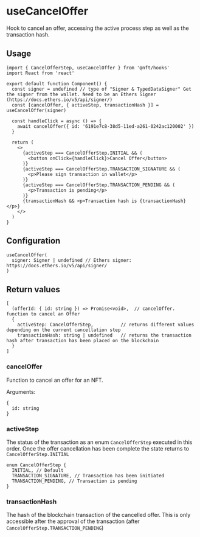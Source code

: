 # useCancelOffer

Hook to cancel an offer, accessing the active process step as well as the transaction hash.

## Usage

```tsx
import { CancelOfferStep, useCancelOffer } from '@nft/hooks'
import React from 'react'

export default function Component() {
  const signer = undefined // type of "Signer & TypedDataSigner" Get the signer from the wallet. Need to be an Ethers Signer (https://docs.ethers.io/v5/api/signer/)
  const [cancelOffer, { activeStep, transactionHash }] = useCancelOffer(signer)

  const handleClick = async () => {
    await cancelOffer({ id: '6191e7c8-38d5-11ed-a261-0242ac120002' })
  }

  return (
    <>
      {activeStep === CancelOfferStep.INITIAL && (
        <button onClick={handleClick}>Cancel Offer</button>
      )}
      {activeStep === CancelOfferStep.TRANSACTION_SIGNATURE && (
        <p>Please sign transaction in wallet</p>
      )}
      {activeStep === CancelOfferStep.TRANSACTION_PENDING && (
        <p>Transaction is pending</p>
      )}
      {transactionHash && <p>Transaction hash is {transactionHash}</p>}
    </>
  )
}
```

## Configuration

```tsx
useCancelOffer(
  signer: Signer | undefined // Ethers signer: https://docs.ethers.io/v5/api/signer/
)
```

## Return values

```tsx
[
  (offerId: { id: string }) => Promise<void>,  // cancelOffer. function to cancel an Offer
  {
    activeStep: CancelOfferStep,          // returns different values depending on the current cancellation step
    transactionHash: string | undefined   // returns the transaction hash after transaction has been placed on the blockchain
  }
]
```

### cancelOffer

Function to cancel an offer for an NFT.

Arguments:

```tsx
{
  id: string
}
```

### activeStep

The status of the transaction as an enum `CancelOfferStep` executed in this order. Once the offer cancellation has been complete the state returns to `CancelOfferStep.INITIAL`

```tsx
enum CancelOfferStep {
  INITIAL, // Default
  TRANSACTION_SIGNATURE, // Transaction has been initiated
  TRANSACTION_PENDING, // Transaction is pending
}
```

### transactionHash

The hash of the blockchain transaction of the cancelled offer. This is only accessible after the approval of the transaction (after `CancelOfferStep.TRANSACTION_PENDING`)
